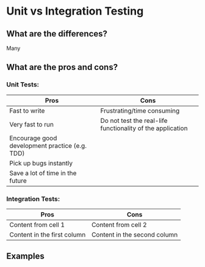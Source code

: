 # Unit vs Integration Testing

## What are the differences?
Many

## What are the pros and cons?

### Unit Tests:
Pros | Cons
------------ | -------------
Fast to write | Frustrating/time consuming
Very fast to run | Do not test the real-life functionality of the application
Encourage good development practice (e.g. TDD) |
Pick up bugs instantly |
Save a lot of time in the future |

### Integration Tests:
Pros | Cons
------------ | -------------
Content from cell 1 | Content from cell 2
Content in the first column | Content in the second column

## Examples
